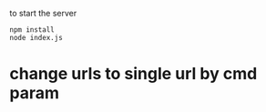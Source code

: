 to start the server

```
npm install
node index.js   
```


# change urls to single url by cmd param